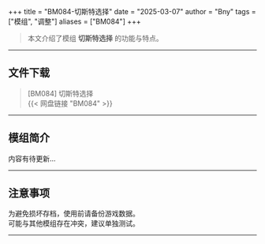+++
title = "BM084-切斯特选择"
date = "2025-03-07"
author = "Bny"
tags = ["模组", "调整"]
aliases = ["BM084"]
+++

> 本文介绍了模组 **切斯特选择** 的功能与特点。

---

## 文件下载

> [BM084] 切斯特选择  
{{< 网盘链接 "BM084" >}}  

---

## 模组简介

>  
内容有待更新...  

---

## 注意事项

>  
为避免损坏存档，使用前请备份游戏数据。  
可能与其他模组存在冲突，建议单独测试。  

---

